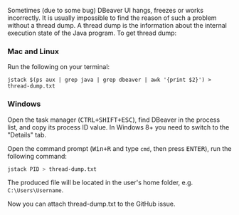 Sometimes (due to some bug) DBeaver UI hangs, freezes or works incorrectly. It is usually impossible to find the reason of such a problem without a thread dump. A thread dump is the information about the internal execution state of the Java program. To get thread dump:

### Mac and Linux
Run the following on your terminal:
```
jstack $(ps aux | grep java | grep dbeaver | awk '{print $2}') > thread-dump.txt
```

### Windows
Open the task manager (<kbd>CTRL+SHIFT+ESC</kbd>), find DBeaver in the process list, and copy its process ID value. In Windows 8+ you need to switch to the "Details" tab.

Open the command prompt (<kbd>Win+R</kbd> and type `cmd`, then press <kbd>ENTER</kbd>), run the following command:

```bash
jstack PID > thread-dump.txt
```

The produced file will be located in the user's home folder, e.g. `C:\Users\Username`.

Now you can attach thread-dump.txt to the GitHub issue.